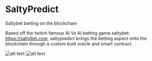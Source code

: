 # SaltyPredict
Saltybet betting on the blockchain


Based off the twitch famous AI Vs AI betting game saltybet: https://saltybet.com, saltypredict brings the betting aspect onto the blockchain through a custom built oracle and smart contract.

![alt text](https://github.com/Jinchans/SaltyPredict/blob/main/images/saltypredict_flowchart.png?raw=true)
![alt text](https://github.com/Jinchans/SaltyPredict/blob/main/hardhat-test/HARDHAT-COVERAGE.png?raw=true)
